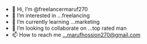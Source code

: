 - 👋 Hi, I’m @freelancermaruf270
- 👀 I’m interested in ...freelancing
- 🌱 I’m currently learning ...marketing
- 💞️ I’m looking to collaborate on ...top rated man
- 📫 How to reach me ...marufhossion270@gmail.com

<!---
freelancermaruf270/freelancermaruf270 is a ✨ special ✨ repository because its `README.md` (this file) appears on your GitHub profile.
You can click the Preview link to take a look at your changes.
--->
